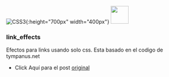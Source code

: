 

![CSS3](http://c1.staticflickr.com/5/4299/35961351031_486016a597_b.jpg){:height="700px" width="400px"}
<img src="http://c1.staticflickr.com/5/4299/35961351031_486016a597_b.jpg" width="48">
### link_effects
Efectos para links usando solo css.
Esta basado en el codigo de tympanus.net
*  Click Aquí para el post [original](https://tympanus.net/Development/CreativeLinkEffects/#cl-effect-17)

